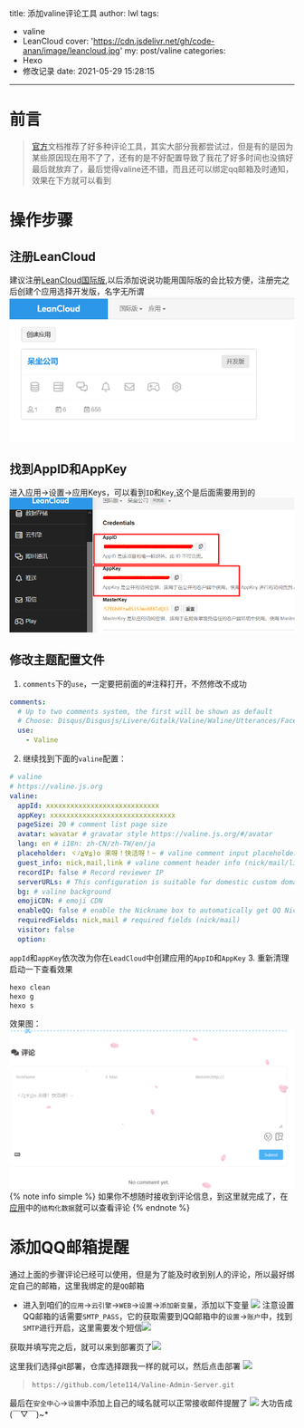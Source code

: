 title: 添加valine评论工具
author: lwl
tags:
  - valine
  - LeanCloud
cover: 'https://cdn.jsdelivr.net/gh/code-anan/image/leancloud.jpg'
my: post/valine
categories:
  - Hexo
  - 修改记录
date: 2021-05-29 15:28:15
---
<meta name="referrer" content="no-referrer" />

# 前言
> [官方](https://butterfly.js.org/)文档推荐了好多种评论工具，其实大部分我都尝试过，但是有的是因为某些原因现在用不了了，还有的是不好配置导致了我花了好多时间也没搞好最后就放弃了，最后觉得valine还不错，而且还可以绑定qq邮箱及时通知，效果在下方就可以看到

# 操作步骤
## 注册LeanCloud
建议注册[LeanCloud国际版](https://console.leancloud.app/register),以后添加说说功能用国际版的会比较方便，注册完之后创建个应用选择开发版，名字无所谓
<img src="/img/posts/leancloud.png">
## 找到AppID和AppKey
进入应用->设置->应用Keys，可以看到`ID`和`Key`,这个是后面需要用到的
<img src="/img/posts/idandkey.png">
## 修改主题配置文件
1. `comments`下的`use`，一定要把前面的#注释打开，不然修改不成功
```yaml
comments:
  # Up to two comments system, the first will be shown as default
  # Choose: Disqus/Disqusjs/Livere/Gitalk/Valine/Waline/Utterances/Facebook Comments/Twikoo
  use:
    - Valine
```
2. 继续找到下面的`valine`配置：
```yaml
# valine
# https://valine.js.org
valine:
  appId: xxxxxxxxxxxxxxxxxxxxxxxxxxxx
  appKey: xxxxxxxxxxxxxxxxxxxxxxxxxxxxxxx
  pageSize: 20 # comment list page size
  avatar: wavatar # gravatar style https://valine.js.org/#/avatar
  lang: en # i18n: zh-CN/zh-TW/en/ja
  placeholder: ヾﾉ≧∀≦)o 来呀！快活呀！~ # valine comment input placeholder (like: Please leave your footprints)
  guest_info: nick,mail,link # valine comment header info (nick/mail/link)
  recordIP: false # Record reviewer IP
  serverURLs: # This configuration is suitable for domestic custom domain name users, overseas version will be automatically detected (no need to manually fill in)
  bg: # valine background
  emojiCDN: # emoji CDN
  enableQQ: false # enable the Nickname box to automatically get QQ Nickname and QQ Avatar
  requiredFields: nick,mail # required fields (nick/mail)
  visitor: false
  option:
```
`appId`和`appKey`依次改为你在`LeadCloud`中创建应用的`AppID`和`AppKey`
3. 重新清理启动一下查看效果
```
hexo clean
hexo g
hexo s
```
效果图：
<img src="/img/posts/comment.png">
{% note info simple %}
如果你不想随时接收到评论信息，到这里就完成了，在[应用](https://console.leancloud.app/apps/rW4vvYAhgn12o4M7UaOgUQAX-MdYXbMMI/)中的`结构化数据`就可以查看评论
{% endnote %}

# 添加QQ邮箱提醒
通过上面的步骤评论已经可以使用，但是为了能及时收到别人的评论，所以最好绑定自己的邮箱，这里我绑定的是`QQ`邮箱
+ 进入到咱们的`应用`->`云引擎`->`WEB`->`设置`->`添加新变量`，添加以下变量
![](https://cdn.jsdelivr.net/gh/code-anan/image/20210618163012.png)
注意设置QQ邮箱的话需要`SMTP_PASS`，它的获取需要到QQ邮箱中的`设置`->`账户`中，找到`SMTP`进行开启，这里需要发个短信![](https://cdn.jsdelivr.net/gh/code-anan/image/20210618163240.png)

获取并填写完之后，就可以来到部署页了![](https://cdn.jsdelivr.net/gh/code-anan/image/20210618163355.png)

这里我们选择git部署，仓库选择跟我一样的就可以，然后点击部署
![](https://cdn.jsdelivr.net/gh/code-anan/image/20210618163512.png)
> `https://github.com/lete114/Valine-Admin-Server.git`

最后在`安全中心`->`设置`中添加上自己的域名就可以正常接收邮件提醒了
![](https://cdn.jsdelivr.net/gh/code-anan/image/20210618164039.png)
大功告成(￣▽￣)~*